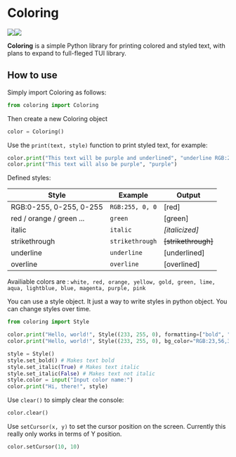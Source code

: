# Coloring

![](https://img.shields.io/github/commit-activity/m/morrigan-plus-plus/coloring)![](https://img.shields.io/badge/Current%20Status-Under%20Development-red)

__Coloring__ is a simple Python library for printing colored and styled text, with plans to expand to full-fleged TUI library.

## How to use

Simply import Coloring as follows:

```python
from coloring import Coloring
```

Then create a new Coloring object

```python
color = Coloring()
```

Use the `print(text, style)` function to print styled text, for example:

```python
color.print("This text will be purple and underlined", "underline RGB:255, 0, 255")
color.print("This text will also be purple", "purple")
```

Defined styles:

| Style                   | Example        | Output              |
|-------------------------|----------------|---------------------|
| RGB:0-255, 0-255, 0-255 |`RGB:255, 0, 0` | [red]               |
| red / orange / green ...| `green`        | [green]             |
| italic                  | `italic`       | _[italicized]_      |
| strikethrough           | `strikethrough`| ~~[strikethrough]~~ |
| underline               | `underline`    | [underlined]        |
| overline                | `overline`     | [overlined]         |

Availiable colors are : `white, red, orange, yellow, gold, green, lime, aqua, lightblue, blue, magenta, purple, pink`

You can use a style object. It just a way to write styles in python object. You can change styles over time.
```python
from coloring import Style

color.print("Hello, world!", Style((233, 255, 0), formatting=["bold", "italic", "overline"]))
color.print("Hello, world!", Style((233, 255, 0), bg_color="RGB:23,56,3"))

style = Style()
style.set_bold() # Makes text bold
style.set_italic(True) # Makes text italic
style.set_italic(False) # Makes text not italic
style.color = input("Input color name:") 
color.print("Hi, there!", style)
```

Use `clear()` to simply clear the console:

```python
color.clear()
```

Use `setCursor(x, y)` to set the cursor position on the screen. Currently this really only works in terms of Y position.

```python
color.setCursor(10, 10)
```
